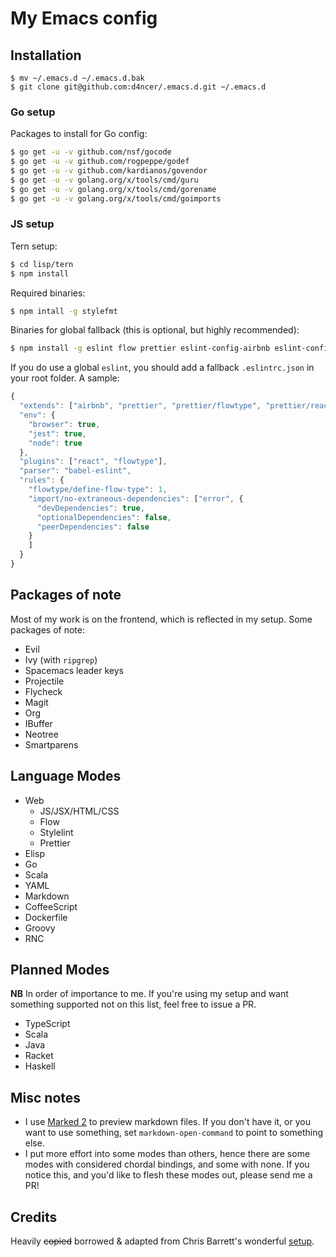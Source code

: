# My Emacs config

## Installation

``` shell
$ mv ~/.emacs.d ~/.emacs.d.bak
$ git clone git@github.com:d4ncer/.emacs.d.git ~/.emacs.d
```

### Go setup

Packages to install for Go config:

```bash
$ go get -u -v github.com/nsf/gocode
$ go get -u -v github.com/rogpeppe/godef
$ go get -u -v github.com/kardianos/govendor
$ go get -u -v golang.org/x/tools/cmd/guru
$ go get -u -v golang.org/x/tools/cmd/gorename
$ go get -u -v golang.org/x/tools/cmd/goimports
```

### JS setup

Tern setup:

```bash
$ cd lisp/tern
$ npm install
```

Required binaries:

```bash
$ npm intall -g stylefmt
```

Binaries for global fallback (this is optional, but highly recommended):

```bash
$ npm install -g eslint flow prettier eslint-config-airbnb eslint-config-prettier
```

If you do use a global `eslint`, you should add a fallback `.eslintrc.json` in
your root folder. A sample:

```js
{
  "extends": ["airbnb", "prettier", "prettier/flowtype", "prettier/react"],
  "env": {
    "browser": true,
    "jest": true,
    "node": true
  },
  "plugins": ["react", "flowtype"],
  "parser": "babel-eslint",
  "rules": {
    "flowtype/define-flow-type": 1,
    "import/no-extraneous-dependencies": ["error", {
      "devDependencies": true,
      "optionalDependencies": false,
      "peerDependencies": false
    }
    ]
  }
}

```

## Packages of note

Most of my work is on the frontend, which is reflected in my setup. Some
packages of note:

* Evil
* Ivy (with `ripgrep`)
* Spacemacs leader keys
* Projectile
* Flycheck
* Magit
* Org
* IBuffer
* Neotree
* Smartparens

## Language Modes

* Web
  * JS/JSX/HTML/CSS
  * Flow
  * Stylelint
  * Prettier
* Elisp
* Go
* Scala
* YAML
* Markdown
* CoffeeScript
* Dockerfile
* Groovy
* RNC

## Planned Modes

**NB** In order of importance to me. If you're using my setup and want something
supported not on this list, feel free to issue a PR.

- TypeScript
- Scala
- Java
- Racket
- Haskell

## Misc notes

* I use [Marked 2](http://marked2app.com/) to preview markdown files. If you don't have
  it, or you want to use something, set `markdown-open-command` to point to
  something else.
* I put more effort into some modes than others, hence there are some modes
  with considered chordal bindings, and some with none. If you notice this,
  and you'd like to flesh these modes out, please send me a PR!

## Credits

Heavily ~~copied~~ borrowed & adapted from Chris Barrett's
wonderful [setup](https://github.com/chrisbarrett/.emacs.d).
